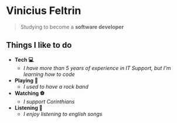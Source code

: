 # Vinicius Feltrin

> Studying to become a **software developer**

## Things I like to do

- **Tech :computer:**
    -  *I have more than 5 years of experience in IT Support, but I'm learning how to code*
- **Playing :drum:**
    - *I used to have a rock band*
- **Watching :soccer:**
    - *I support Corinthians*
- **Listening :musical_note:**
    - *I enjoy listening to english songs*


